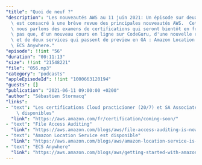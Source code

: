 ```yaml
---
"title": "Quoi de neuf ?"
"description": "Les nouveautés AWS au 11 juin 2021: Un épisode sur deux du podcast\
  \ est consacré à une brève revue des principales nouveautés AWS.  Cette semaine,\
  \ nous parlons des examens de certifications qui seront bientôt en français, mais\
  \ pas que, d'un nouveau cours en ligne sur CodeGuru, d'une nouvelle région annoncée\
  \ et de deux services qui passent de preview en GA : Amazon Location Service et\
  \ ECS Anywhere."
"episode": !!int "56"
"duration": "00:11:13"
"size": !!int "21548221"
"file": "056.mp3"
"category": "podcasts"
"appleEpisodeId": !!int "1000663120194"
"guests": []
"publication": "2021-06-11 09:00:00 +0200"
"author": "Sébastien Stormacq"
"links":
- "text": "Les certifications Cloud practicioner (20/7) et SA Associate (26/8) sont\
    \ disponibles"
  "link": "https://aws.amazon.com/fr/certification/coming-soon/"
- "text": "File Access Auditing"
  "link": "https://aws.amazon.com/blogs/aws/file-access-auditing-is-now-available-for-amazon-fsx-for-windows-file-server/"
- "text": "Amazon Location Service est disponible"
  "link": "https://aws.amazon.com/blogs/aws/amazon-location-service-is-now-generally-available-with-new-routing-and-satellite-imagery-capabilities/"
- "text": "ECS Anywhere"
  "link": "https://aws.amazon.com/blogs/aws/getting-started-with-amazon-ecs-anywhere-now-generally-available/"
---
```

